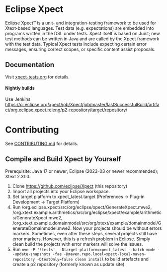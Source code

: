 # Eclipse Xpect

Eclipse Xpect™ is a unit- and integration-testing framework to be used for Xtext-based languages. Test data (e.g. expectations) are embedded into programs written in the DSL under tests. Xpect itself is based on Junit; new test methods can be written in Java and are called by the Xpect framework with the test data. Typical Xpect tests include expecting certain error messages, ensuring correct scopes, or specific content assist proposals.

## Documentation

Visit [xpect-tests.org](http://www.xpect-tests.org) for details.

#### Nightly builds

Use Jenkins https://ci.eclipse.org/xpect/job/Xpect/job/master/lastSuccessfulBuild/artifact/org.eclipse.xpect.releng/p2-repository/target/repository/


# Contributing

See [CONTRIBUTING.md](CONTRIBUTING.md) for details.

## Compile and Build Xpect by Yourself

Prerequisite: Java 17 or newer; Eclipse (2023-03 or newer recommended); Xtext 2.31.0.

 1. Clone https://github.com/eclipse/Xpect (this repository)
 2. Import all projects into your Eclipse workspace.
 3. Set target platform to xpect_latest.target (Preferences -> Plug-in Development -> Target Platform)
 4. Run /org.eclipse.xpect/src/org/eclipse/xpect/GenerateXpect.mwe2, /org.xtext.example.arithmetics/src/org/eclipse/xpect/example/arithmetics/GenerateXpect.mwe2, /org.xtext.example.domainmodel/src/org/xtext/example/domainmodel/GenerateDomainmodel.mwe2. Now your projects should be without errors markers. Sometimes, even after these steps, several projects still have error markers. However, this is a refresh problem in Eclipse. Simply clean build the projects with error markers will solve the issues.
 5. Run `mvn -P '!tests'  -Dtarget-platform=xpect_latest --batch-mode --update-snapshots -fae -Dmaven.repo.local=xpect-local-maven-repository -DtestOnly=false clean install` to build artefacts and create a p2 repository (formerly known as update site).
